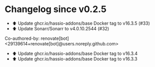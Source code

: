 # Changelog since v0.2.5
- ⬆️ Update ghcr.io/hassio-addons/base Docker tag to v16.3.5 (#33) 
- ⬆️ Update Sonarr/Sonarr to v4.0.10.2544 (#32)

Co-authored-by: renovate[bot] <29139614+renovate[bot]@users.noreply.github.com> 
- ⬆️ Update ghcr.io/hassio-addons/base Docker tag to v16.3.4 
- ⬆️ Update ghcr.io/hassio-addons/base Docker tag to v16.3.3 

